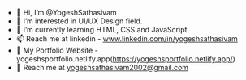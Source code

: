 - 👋 Hi, I’m @YogeshSathasivam
- 👀 I’m interested in UI/UX Design field.
- 🌱 I’m currently learning HTML, CSS and JavaScript.
- 📫 Reach me at linkedin - www.linkedin.com/in/yogeshsathasivam
- 🔗 My Portfolio Website - yogeshsportfolio.netlify.app(https://yogeshsportfolio.netlify.app/)
- 📧 Reach me at yogeshsathasivam2002@gmail.com

<!---
YogeshSathasivam/YogeshSathasivam is a ✨ special ✨ repository because its `README.md` (this file) appears on your GitHub profile.
You can click the Preview link to take a look at your changes.
--->
